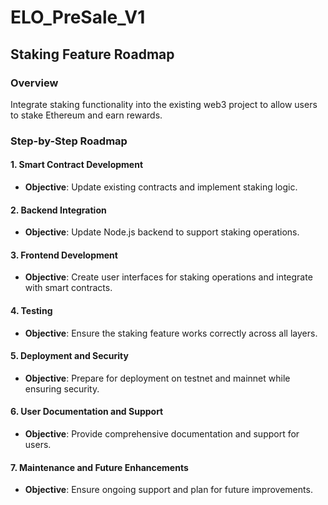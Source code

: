 # ELO_PreSale_V1

## Staking Feature Roadmap

### Overview

Integrate staking functionality into the existing web3 project to allow users to stake Ethereum and earn rewards.

### Step-by-Step Roadmap

#### 1. Smart Contract Development

- **Objective**: Update existing contracts and implement staking logic.

#### 2. Backend Integration

- **Objective**: Update Node.js backend to support staking operations.

#### 3. Frontend Development

- **Objective**: Create user interfaces for staking operations and integrate with smart contracts.

#### 4. Testing

- **Objective**: Ensure the staking feature works correctly across all layers.

#### 5. Deployment and Security

- **Objective**: Prepare for deployment on testnet and mainnet while ensuring security.

#### 6. User Documentation and Support

- **Objective**: Provide comprehensive documentation and support for users.

#### 7. Maintenance and Future Enhancements

- **Objective**: Ensure ongoing support and plan for future improvements.

